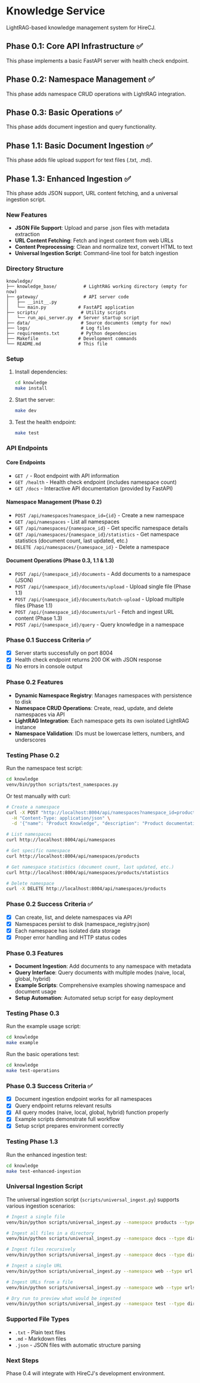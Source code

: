 # Knowledge Service

LightRAG-based knowledge management system for HireCJ.

## Phase 0.1: Core API Infrastructure ✅

This phase implements a basic FastAPI server with health check endpoint.

## Phase 0.2: Namespace Management ✅

This phase adds namespace CRUD operations with LightRAG integration.

## Phase 0.3: Basic Operations ✅

This phase adds document ingestion and query functionality.

## Phase 1.1: Basic Document Ingestion ✅

This phase adds file upload support for text files (.txt, .md).

## Phase 1.3: Enhanced Ingestion ✅

This phase adds JSON support, URL content fetching, and a universal ingestion script.

### New Features
- **JSON File Support**: Upload and parse .json files with metadata extraction
- **URL Content Fetching**: Fetch and ingest content from web URLs
- **Content Preprocessing**: Clean and normalize text, convert HTML to text
- **Universal Ingestion Script**: Command-line tool for batch ingestion

### Directory Structure

```
knowledge/
├── knowledge_base/          # LightRAG working directory (empty for now)
├── gateway/                 # API server code
│   ├── __init__.py
│   └── main.py            # FastAPI application  
├── scripts/                # Utility scripts
│   └── run_api_server.py  # Server startup script
├── data/                   # Source documents (empty for now)
├── logs/                   # Log files
├── requirements.txt        # Python dependencies
├── Makefile               # Development commands
└── README.md              # This file
```

### Setup

1. Install dependencies:
   ```bash
   cd knowledge
   make install
   ```

2. Start the server:
   ```bash
   make dev
   ```

3. Test the health endpoint:
   ```bash
   make test
   ```

### API Endpoints

#### Core Endpoints
- `GET /` - Root endpoint with API information
- `GET /health` - Health check endpoint (includes namespace count)
- `GET /docs` - Interactive API documentation (provided by FastAPI)

#### Namespace Management (Phase 0.2)
- `POST /api/namespaces?namespace_id={id}` - Create a new namespace
- `GET /api/namespaces` - List all namespaces
- `GET /api/namespaces/{namespace_id}` - Get specific namespace details
- `GET /api/namespaces/{namespace_id}/statistics` - Get namespace statistics (document count, last updated, etc.)
- `DELETE /api/namespaces/{namespace_id}` - Delete a namespace

#### Document Operations (Phase 0.3, 1.1 & 1.3)
- `POST /api/{namespace_id}/documents` - Add documents to a namespace (JSON)
- `POST /api/{namespace_id}/documents/upload` - Upload single file (Phase 1.1)
- `POST /api/{namespace_id}/documents/batch-upload` - Upload multiple files (Phase 1.1)
- `POST /api/{namespace_id}/documents/url` - Fetch and ingest URL content (Phase 1.3)
- `POST /api/{namespace_id}/query` - Query knowledge in a namespace

### Phase 0.1 Success Criteria ✅

- [x] Server starts successfully on port 8004
- [x] Health check endpoint returns 200 OK with JSON response
- [x] No errors in console output

### Phase 0.2 Features

- **Dynamic Namespace Registry**: Manages namespaces with persistence to disk
- **Namespace CRUD Operations**: Create, read, update, and delete namespaces via API
- **LightRAG Integration**: Each namespace gets its own isolated LightRAG instance
- **Namespace Validation**: IDs must be lowercase letters, numbers, and underscores

### Testing Phase 0.2

Run the namespace test script:
```bash
cd knowledge
venv/bin/python scripts/test_namespaces.py
```

Or test manually with curl:
```bash
# Create a namespace
curl -X POST "http://localhost:8004/api/namespaces?namespace_id=products" \
  -H "Content-Type: application/json" \
  -d '{"name": "Product Knowledge", "description": "Product documentation"}'

# List namespaces
curl http://localhost:8004/api/namespaces

# Get specific namespace
curl http://localhost:8004/api/namespaces/products

# Get namespace statistics (document count, last updated, etc.)
curl http://localhost:8004/api/namespaces/products/statistics

# Delete namespace
curl -X DELETE http://localhost:8004/api/namespaces/products
```

### Phase 0.2 Success Criteria ✅

- [x] Can create, list, and delete namespaces via API
- [x] Namespaces persist to disk (namespace_registry.json)
- [x] Each namespace has isolated data storage
- [x] Proper error handling and HTTP status codes

### Phase 0.3 Features

- **Document Ingestion**: Add documents to any namespace with metadata
- **Query Interface**: Query documents with multiple modes (naive, local, global, hybrid)
- **Example Scripts**: Comprehensive examples showing namespace and document usage
- **Setup Automation**: Automated setup script for easy deployment

### Testing Phase 0.3

Run the example usage script:
```bash
cd knowledge
make example
```

Run the basic operations test:
```bash
cd knowledge
make test-operations
```

### Phase 0.3 Success Criteria ✅

- [x] Document ingestion endpoint works for all namespaces
- [x] Query endpoint returns relevant results
- [x] All query modes (naive, local, global, hybrid) function properly
- [x] Example scripts demonstrate full workflow
- [x] Setup script prepares environment correctly

### Testing Phase 1.3

Run the enhanced ingestion test:
```bash
cd knowledge
make test-enhanced-ingestion
```

### Universal Ingestion Script

The universal ingestion script (`scripts/universal_ingest.py`) supports various ingestion scenarios:

```bash
# Ingest a single file
venv/bin/python scripts/universal_ingest.py --namespace products --type file data/test_files/sample_data.json

# Ingest all files in a directory
venv/bin/python scripts/universal_ingest.py --namespace docs --type directory data/test_files/

# Ingest files recursively
venv/bin/python scripts/universal_ingest.py --namespace docs --type directory --recursive /path/to/docs/ "*.md"

# Ingest a single URL
venv/bin/python scripts/universal_ingest.py --namespace web --type url https://example.com/article

# Ingest URLs from a file
venv/bin/python scripts/universal_ingest.py --namespace web --type urls data/test_files/test_urls.txt

# Dry run to preview what would be ingested
venv/bin/python scripts/universal_ingest.py --namespace test --type directory --dry-run data/test_files/
```

### Supported File Types

- `.txt` - Plain text files
- `.md` - Markdown files
- `.json` - JSON files with automatic structure parsing

### Next Steps

Phase 0.4 will integrate with HireCJ's development environment.
